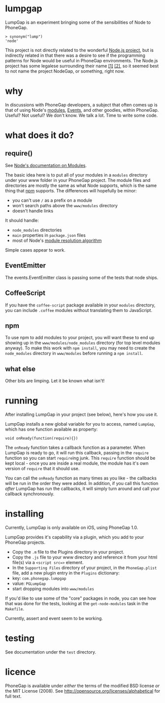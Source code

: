 lumpgap
=======

LumpGap is an experiment bringing some of the sensibilities of Node to PhoneGap.

    > synonym("lump")
    'node'

This project is not directly related to the wonderful
[Node.js project](http://nodejs.org), but is indirectly related
in that there was a desire to see if the programming patterns
for Node would be useful in PhoneGap environments.
The Node.js project has some legalese surrounding their name
[[1]](http://blog.nodejs.org/2011/04/29/trademark/)
[[2]](http://nodejs.org/trademark-policy.pdf),
so it seemed best
to not name the project NodeGap, or something, right now.

why
===

In discussions with PhoneGap developers, a subject that often
comes up is that of using Node's
[modules](http://nodejs.org/docs/v0.4.12/api/modules.html),
[Events](http://nodejs.org/docs/v0.4.12/api/events.html),
and other goodies, within PhoneGap.  Useful?  Not useful?
We don't know.  We talk a lot.  Time to write some code.

what does it do?
===============

require()
---------
See [Node's documentation on Modules](http://nodejs.org/docs/v0.4.12/api/modules.html).

The basic idea here is to put all of your modules in a `modules` directory
under your www folder in your PhoneGap project.  The module files and
directories are mostly the same as what Node supports, which is the same thing
that [npm](http://npmjs.org/) supports.  The differences will hopefully be minor:

* you can't use `/` as a prefix on a module
* won't search paths above the `www/modules` directory
* doesn't handle links

It should handle:

* `node_modules` directories
* `main` properties in `package.json` files
* most of Node's [module resolution algorithm](http://nodejs.org/docs/v0.4.12/api/modules.html#all_Together...)

Simple cases appear to work.

EventEmitter
------------

The events.EventEmitter class is passing some of the tests that node ships.

CoffeeScript
------------

If you have the `coffee-script` package available in your `modules` directory,
you can include `.coffee` modules without translating them to JavaScript.

npm
---

To use npm to add modules to your project, you will want these to end up
showing up in the `www/modules/node_modules` directory (for top level modules
anyway).  To make this work with `npm install`, you may need to create the
`node_modules` directory in `www/modules` before running a `npm install`.

what else
---------

Other bits are limping.  Let it be known what isn't!

running
=======

After installing LumpGap in your project (see below), here's how you use it.

LumpGap installs a new global variable for you to access, named `LumpGap`, which
has one function available as property:

    void onReady(function(require){})

The `onReady` function takes a callback function as a parameter.  When LumpGap
is ready to go, it will run this callback, passing in the `require` function
so you can start `require`ing junk.  This `require` function should be kept
local - once you are inside a real module, the module has it's own version
of `require` that it should use.

You can call the `onReady` function as many times as you like - the callbacks
will be run in the order they were added.  In addition, if you call this
function *after* LumpGap has run the callbacks, it will simply turn around and
call your callback synchronously.

installing
==========

Currently, LumpGap is only available on iOS, using PhoneGap 1.0.

LumpGap provides it's capability via a plugin, which you add to your
PhoneGap projects.

* Copy the `.m` file to the Plugins directory in your project.
* Copy the `.js` file to your www directory and reference it from your html file(s)
via a `<script src=>` element.
* In the `Supporting Files` directory of your project, in the `PhoneGap.plist`
file, add a new plugin entry in the `Plugins` dictionary:
 * key: `com.phonegap.lumpgap`
 * value: `PGLumpGap`
* start dropping modules into `www/modules`

If you'd like to use some of the "core" packages in node, you can see how that
was done for the tests, looking at the `get-node-modules` task in the `Makefile`.

Currently, assert and event seem to be working.

testing
=======

See documentation under the `test` directory.

licence
=======

PhoneGap is available under *either* the terms of the modified BSD license *or* the
MIT License (2008). See http://opensource.org/licenses/alphabetical for full text.
